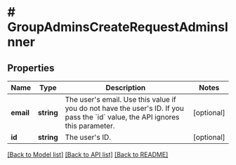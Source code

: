 # # GroupAdminsCreateRequestAdminsInner

## Properties

Name | Type | Description | Notes
------------ | ------------- | ------------- | -------------
**email** | **string** | The user&#39;s email. Use this value if you do not have the user&#39;s ID.  If you pass the &#x60;id&#x60; value, the API ignores this parameter. | [optional]
**id** | **string** | The user&#39;s ID. | [optional]

[[Back to Model list]](../../README.md#models) [[Back to API list]](../../README.md#endpoints) [[Back to README]](../../README.md)

